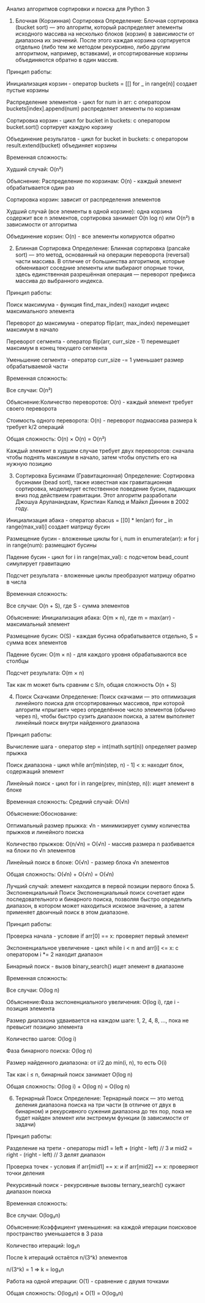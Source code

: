 Анализ алгоритмов сортировки и поиска для Python 3
1. Блочная (Корзинная) Сортировка
Определение: Блочная сортировка (bucket sort) — это алгоритм, который распределяет
элементы исходного массива на несколько блоков (корзин) в зависимости от диапазона их
значений. После этого каждая корзина сортируется отдельно (либо тем же методом
рекурсивно, либо другим алгоритмом, например, вставками), и отсортированные корзины
объединяются обратно в один массив.

Принцип работы:

Инициализация корзин - оператор buckets = [[] for _ in range(n)] создает пустые корзины

Распределение элементов - цикл for num in arr: с оператором buckets[index].append(num) распределяет элементы по корзинам

Сортировка корзин - цикл for bucket in buckets: с оператором bucket.sort() сортирует каждую корзину

Объединение результатов - цикл for bucket in buckets: с оператором result.extend(bucket) объединяет корзины

Временная сложность:

Худший случай: O(n²)

Объяснение: Распределение по корзинам: O(n) - каждый элемент обрабатывается один раз

Сортировка корзин: зависит от распределения элементов

Худший случай (все элементы в одной корзине): одна корзина содержит все n элементов, сортировка занимает O(n log n) или O(n²) в зависимости от алгоритма

Объединение корзин: O(n) - все элементы копируются обратно

2. Блинная Сортировка
Определение: Блинная сортировка (pancake sort) — это метод, основанный на операции
переворота (reversal) части массива. В отличие от большинства алгоритмов, которые
обменивают соседние элементы или выбирают опорные точки, здесь единственная
разрешённая операция — переворот префикса массива до выбранного индекса.


Принцип работы:

Поиск максимума - функция find_max_index() находит индекс максимального элемента

Переворот до максимума - оператор flip(arr, max_index) перемещает максимум в начало

Переворот сегмента - оператор flip(arr, curr_size - 1) перемещает максимум в конец текущего сегмента

Уменьшение сегмента - оператор curr_size -= 1 уменьшает размер обрабатываемой части

Временная сложность:

Все случаи: O(n²)

Объяснение:Количество переворотов: O(n) - каждый элемент требует своего переворота

Стоимость одного переворота: O(n) - переворот подмассива размера k требует k/2 операций

Общая сложность: O(n) × O(n) = O(n²)

Каждый элемент в худшем случае требует двух переворотов: сначала чтобы поднять максимум в начало, затем чтобы опустить его на нужную позицию

3. Сортировка Бусинами (Гравитационная)
Определение: Сортировка бусинами (bead sort), также известная как гравитационная
сортировка, моделирует естественное поведение бусин, падающих вниз под действием
гравитации. Этот алгоритм разработали Джошуа Аруланандхам, Кристиан Калюд и Майкл
Диннин в 2002 году.

Инициализация абака - оператор abacus = [[0] * len(arr) for _ in range(max_val)] создает матрицу бусин

Размещение бусин - вложенные циклы for i, num in enumerate(arr): и for j in range(num): размещают бусины

Падение бусин - цикл for i in range(max_val): с подсчетом bead_count симулирует гравитацию

Подсчет результата - вложенные циклы преобразуют матрицу обратно в числа

Временная сложность:

Все случаи: O(n + S), где S - сумма элементов

Объяснение: Инициализация абака: O(m × n), где m = max(arr) - максимальный элемент

Размещение бусин: O(S) - каждая бусина обрабатывается отдельно, S = сумма всех элементов

Падение бусин: O(m × n) - для каждого уровня обрабатываются все столбцы

Подсчет результата: O(m × n)

Так как m может быть сравним с S/n, общая сложность O(n + S)

4. Поиск Скачками
Определение: Поиск скачками — это оптимизация линейного поиска для отсортированных массивов, при которой алгоритм «прыгает» через определённое число элементов (обычно через  n), чтобы быстро сузить диапазон поиска, а затем выполняет линейный поиск внутри найденного
диапазона

Принцип работы:

Вычисление шага - оператор step = int(math.sqrt(n)) определяет размер прыжка

Поиск диапазона - цикл while arr[min(step, n) - 1] < x: находит блок, содержащий элемент

Линейный поиск - цикл for i in range(prev, min(step, n)): ищет элемент в блоке

Временная сложность:
Средний случай: O(√n)

Объяснение:Обоснование:

Оптимальный размер прыжка: √n - минимизирует сумму количества прыжков и линейного поиска

Количество прыжков: O(n/√n) = O(√n) - массив размера n разбивается на блоки по √n элементов

Линейный поиск в блоке: O(√n) - размер блока √n элементов

Общая сложность: O(√n) + O(√n) = O(√n)

Лучший случай: элемент находится в первой позиции первого блока
5. Экспоненциальный Поиск
Экспоненциальный поиск сочетает идеи последовательного и бинарного поиска, позволяя
быстро определить диапазон, в котором может находиться искомое значение, а затем
применяет двоичный поиск в этом диапазоне.

Принцип работы:

Проверка начала - условие if arr[0] == x: проверяет первый элемент

Экспоненциальное увеличение - цикл while i < n and arr[i] <= x: с оператором i *= 2 находит диапазон

Бинарный поиск - вызов binary_search() ищет элемент в диапазоне

Временная сложность:

Все случаи: O(log n)

Объяснение:Фаза экспоненциального увеличения: O(log i), где i - позиция элемента

Размер диапазона удваивается на каждом шаге: 1, 2, 4, 8, ..., пока не превысит позицию элемента

Количество шагов: O(log i)

Фаза бинарного поиска: O(log n)

Размер найденного диапазона: от i/2 до min(i, n), то есть O(i)

Так как i ≤ n, бинарный поиск занимает O(log n)

Общая сложность: O(log i) + O(log n) = O(log n)

6. Тернарный Поиск
Определение:
Тернарный поиск — это метод деления диапазона поиска на три части (в отличие от двух в
бинарном) и рекурсивного сужения диапазона до тех пор, пока не будет найден элемент или
экстремум функции (в зависимости от задачи)

Принцип работы:

Разделение на трети - операторы mid1 = left + (right - left) // 3 и mid2 = right - (right - left) // 3 делят диапазон

Проверка точек - условия if arr[mid1] == x: и if arr[mid2] == x: проверяют точки деления

Рекурсивный поиск - рекурсивные вызовы ternary_search() сужают диапазон поиска

Временная сложность:

Все случаи: O(log₃n)


Объяснение:Коэффициент уменьшения: на каждой итерации поисковое пространство уменьшается в 3 раза

Количество итераций: log₃n

После k итераций остаётся n/(3^k) элементов

n/(3^k) = 1 ⇒ k = log₃n

Работа на одной итерации: O(1) - сравнение с двумя точками

Общая сложность: O(log₃n) × O(1) = O(log₃n)
